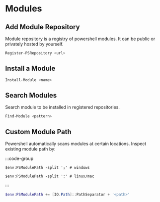 # Modules

## Add Module Repository

Module repository is a registry of powershell modules.
It can be public or privately hosted by yourself.

```ps1
Register-PSRepository <url>
```

## Install a Module

```ps1
Install-Module <name>
```

## Search Modules

Search module to be installed in registered repositories.

```ps1
Find-Module <pattern>
```

## Custom Module Path

Powershell automatically scans modules at certain locations.
Inspect existing module path by:

:::code-group
```ps1[Windows]
$env:PSModulePath -split ';' # windows
```
```ps1[Linux/Mac]
$env:PSModulePath -split ':' # linux/mac
```
:::

```ps1
$env:PSModulePath += [IO.Path]::PathSeparator + '<path>'
```
